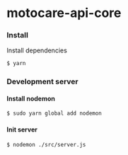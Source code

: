 # motocare-api-core

### Install

Install dependencies
```bash
$ yarn
```

### Development server

#### Install nodemon
```bash
$ sudo yarn global add nodemon
```

#### Init server

```bash
$ nodemon ./src/server.js
```
